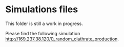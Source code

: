 # Simulations files

This folder is still a work in progress. 

Please find the following simulation http://169.237.38.120/0_random_clathrate_production.
